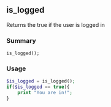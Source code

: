 ## is_logged

Returns the true if the user is logged in

### Summary

    is_logged();

### Usage
```php
$is_logged = is_logged();
if($is_logged == true){
    print "You are in!";
}
```
   

 